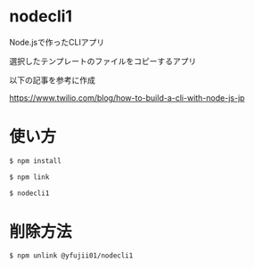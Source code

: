 # nodecli1

Node.jsで作ったCLIアプリ

選択したテンプレートのファイルをコピーするアプリ

以下の記事を参考に作成

https://www.twilio.com/blog/how-to-build-a-cli-with-node-js-jp

# 使い方

```sh
$ npm install

$ npm link

$ nodecli1
```

# 削除方法

```sh
$ npm unlink @yfujii01/nodecli1
```
